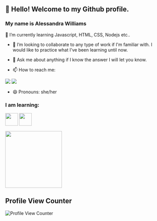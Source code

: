 

## 👋 Hello! Welcome to my Github profile.
### My name is Alessandra Williams
🌱 I’m currently learning Javascript, HTML, CSS, Nodejs etc..
- 👯 I’m looking to collaborate to any type of work if I'm familiar with. I would like to practice what I've been learning until now.
- 💬 Ask me about anything if I know the answer I will let you know.

- 📫 How to reach me: 

<a href="https://www.linkedin.com/in/alessandra-williams-155540208/" target="_blank">
  <img src="https://img.shields.io/badge/-LinkedIn-%230077B5?style=for-the-badge&logo=linkedin&logoColor=white" target="_blank"></a>   
</div>
<a href = "sistervirtual2@gmail.com">
  <img src="https://img.shields.io/badge/Gmail-D14836?style=for-the-badge&logo=gmail&logoColor=white" target="_blank"></a>

- 😄 Pronouns: she/her

### I am learning:

<img src="https://cdn.jsdelivr.net/gh/devicons/devicon/icons/java/java-original.svg" width="40" height="40"/> <img src="https://cdn.jsdelivr.net/gh/devicons/devicon/icons/linux/linux-original.svg" width="40" height="40"/>

<div>
  <img height ="180em" src="https://github-readme-stats.vercel.app/api?username=mistywilliams&show_icons=true&theme=radical"/>
  
##  Profile View Counter
![Profile View Counter](https://komarev.com/ghpvc/?username=mistywilliams)
  
  
